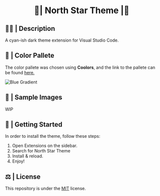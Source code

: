 <h1 align="center">🧊| North Star Theme |🌟</h1>

## 😶‍🌫️ | Description
<p>A cyan-ish dark theme extension for Visual Studio Code.</p>

## 🎨 | Color Pallete 
The color pallete was chosen using **Coolors**, and the link to the pallete can be found <a href="https://coolors.co/1c1b1a-1f1e1d-132226-20373c-35535a-5f8b95-348092-5bacc2-93b6ba-e6efef">here.</a><br>

![Blue Gradient](https://user-images.githubusercontent.com/74971935/187495286-74423664-8cde-4348-bd74-0c39b80ad14e.png)
**<h3 align="center"></h3>**

## 📸 | Sample Images
WIP

## 🏁 | Getting Started

In order to install the theme, follow these steps:
<ol>
    <li>Open Extensions on the sidebar.</li>
    <li>Search for North Star Theme</li>
    <li>Install & reload.</li>
    <li>Enjoy!</li>
</ol>

## ⚖ | License <a name="license"></a>
This repository is under the [MIT](https://opensource.org/licenses/MIT) license.

